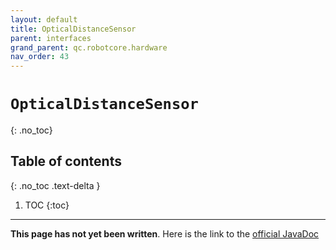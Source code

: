 ```yaml
---
layout: default
title: OpticalDistanceSensor
parent: interfaces
grand_parent: qc.robotcore.hardware
nav_order: 43
---
```

# `OpticalDistanceSensor`
{: .no_toc}

## Table of contents
{: .no_toc .text-delta }

1. TOC
{:toc}
---
**This page has not yet been written**. Here is the link to the [official JavaDoc](https://ftctechnh.github.io/ftc_app/doc/javadoc/com/qualcomm/robotcore/hardware/OpticalDistanceSensor.html)
        